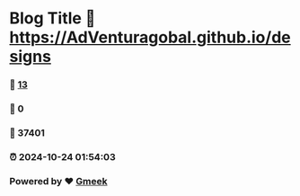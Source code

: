 # Blog Title :link: https://AdVenturagobal.github.io/designs 
### :page_facing_up: [13](https://AdVenturagobal.github.io/designs/tag.html) 
### :speech_balloon: 0 
### :hibiscus: 37401 
### :alarm_clock: 2024-10-24 01:54:03 
### Powered by :heart: [Gmeek](https://github.com/Meekdai/Gmeek)
